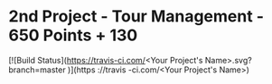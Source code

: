 # 2nd Project - Tour Management - 650 Points + 130 
[![Build Status](https://travis-ci.com/<Your Project's Name>.svg?branch=master
)](https
://travis
-ci.com/<Your Project's Name>)


